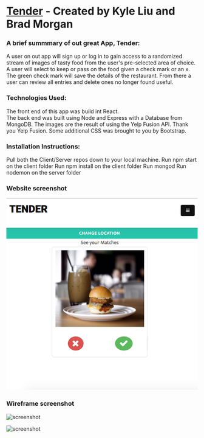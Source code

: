 
# [Tender](https://guarded-atoll-76542.herokuapp.com/) - Created by Kyle Liu and Brad Morgan

### A brief summmary of out great App, Tender:

A user on out app will sign up or log in to gain access
to a randomized stream of images of tasty food from the user's
pre-selected area of choice.  A user will select to keep or pass on the
food given a check mark or an x.  The green check mark will save the details
of the restaurant.  From there a user can review all entries and delete
ones no longer found useful.

### Technologies Used:

The front end of this app was build int React.  
The back end was built using Node and Express with a Database from MongoDB.
The images are the result of using the Yelp Fusion API. Thank you Yelp Fusion.
Some additional CSS was brought to you by Bootstrap.  


### Installation Instructions:

Pull both the Client/Server repos down to your local machine.
Run npm start on the client folder
Run npm install on the client folder
Run mongod
Run nodemon on the server folder



### Website screenshot

![screenshot](https://github.com/kyle116/Tender-C/blob/master/public/Screenshot.png)



### Wireframe screenshot

![screenshot](https://github.com/bkmorgan3/Tender-Client/blob/master/public/Wireframes_1.png)

![screenshot](https://github.com/bkmorgan3/Tender-Client/blob/master/public/Wireframes_2.png)
